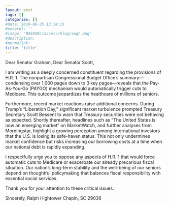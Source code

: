 ```yaml
---
layout: post
tags: []
categories: []
#date: 2019-06-25 13:14:15
#excerpt: ''
#image: 'BASEURL/assets/blog/img/.png'
#description:
#permalink:
title: 'title'
---
```



Dear Senator Graham, 
Dear Senator Scott, 

I am writing as a deeply concerned constituent regarding the provisions of H.R. 1. The nonpartisan Congressional Budget Office’s summary—condensing over 1,000 pages down to 3 key pages—reveals that the Pay-As-You-Go (PAYGO) mechanism would automatically trigger cuts to Medicare. This outcome jeopardizes the healthcare of millions of seniors.

Furthermore, recent market reactions raise additional concerns. During Trump’s “Liberation Day,” significant market turbulence prompted Treasury Secretary Scott Bessent to warn that Treasury securities were not behaving as expected. Shortly thereafter, headlines such as “The United States is now an emerging market” on MarketWatch, and further analyses from Morningstar, highlight a growing perception among international investors that the U.S. is losing its safe-haven status. This not only undermines market confidence but risks increasing our borrowing costs at a time when our national debt is rapidly expanding.

I respectfully urge you to oppose any aspects of H.R. 1 that would force automatic cuts to Medicare or exacerbate our already precarious fiscal situation. Our nation’s long-term stability and the well-being of our seniors depend on thoughtful policymaking that balances fiscal responsibility with essential social services.

Thank you for your attention to these critical issues.

Sincerely,
Ralph Hightower
Chapin, SC 29036
